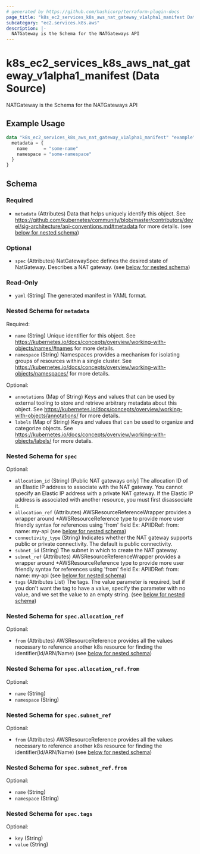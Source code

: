 ```yaml
---
# generated by https://github.com/hashicorp/terraform-plugin-docs
page_title: "k8s_ec2_services_k8s_aws_nat_gateway_v1alpha1_manifest Data Source - terraform-provider-k8s"
subcategory: "ec2.services.k8s.aws"
description: |-
  NATGateway is the Schema for the NATGateways API
---
```


# k8s_ec2_services_k8s_aws_nat_gateway_v1alpha1_manifest (Data Source)

NATGateway is the Schema for the NATGateways API

## Example Usage

```terraform
data "k8s_ec2_services_k8s_aws_nat_gateway_v1alpha1_manifest" "example" {
  metadata = {
    name      = "some-name"
    namespace = "some-namespace"
  }
}
```

<!-- schema generated by tfplugindocs -->
## Schema

### Required

- `metadata` (Attributes) Data that helps uniquely identify this object. See https://github.com/kubernetes/community/blob/master/contributors/devel/sig-architecture/api-conventions.md#metadata for more details. (see [below for nested schema](#nestedatt--metadata))

### Optional

- `spec` (Attributes) NatGatewaySpec defines the desired state of NatGateway. Describes a NAT gateway. (see [below for nested schema](#nestedatt--spec))

### Read-Only

- `yaml` (String) The generated manifest in YAML format.

<a id="nestedatt--metadata"></a>
### Nested Schema for `metadata`

Required:

- `name` (String) Unique identifier for this object. See https://kubernetes.io/docs/concepts/overview/working-with-objects/names/#names for more details.
- `namespace` (String) Namespaces provides a mechanism for isolating groups of resources within a single cluster. See https://kubernetes.io/docs/concepts/overview/working-with-objects/namespaces/ for more details.

Optional:

- `annotations` (Map of String) Keys and values that can be used by external tooling to store and retrieve arbitrary metadata about this object. See https://kubernetes.io/docs/concepts/overview/working-with-objects/annotations/ for more details.
- `labels` (Map of String) Keys and values that can be used to organize and categorize objects. See https://kubernetes.io/docs/concepts/overview/working-with-objects/labels/ for more details.


<a id="nestedatt--spec"></a>
### Nested Schema for `spec`

Optional:

- `allocation_id` (String) [Public NAT gateways only] The allocation ID of an Elastic IP address to associate with the NAT gateway. You cannot specify an Elastic IP address with a private NAT gateway. If the Elastic IP address is associated with another resource, you must first disassociate it.
- `allocation_ref` (Attributes) AWSResourceReferenceWrapper provides a wrapper around *AWSResourceReference type to provide more user friendly syntax for references using 'from' field Ex: APIIDRef: from: name: my-api (see [below for nested schema](#nestedatt--spec--allocation_ref))
- `connectivity_type` (String) Indicates whether the NAT gateway supports public or private connectivity. The default is public connectivity.
- `subnet_id` (String) The subnet in which to create the NAT gateway.
- `subnet_ref` (Attributes) AWSResourceReferenceWrapper provides a wrapper around *AWSResourceReference type to provide more user friendly syntax for references using 'from' field Ex: APIIDRef: from: name: my-api (see [below for nested schema](#nestedatt--spec--subnet_ref))
- `tags` (Attributes List) The tags. The value parameter is required, but if you don't want the tag to have a value, specify the parameter with no value, and we set the value to an empty string. (see [below for nested schema](#nestedatt--spec--tags))

<a id="nestedatt--spec--allocation_ref"></a>
### Nested Schema for `spec.allocation_ref`

Optional:

- `from` (Attributes) AWSResourceReference provides all the values necessary to reference another k8s resource for finding the identifier(Id/ARN/Name) (see [below for nested schema](#nestedatt--spec--allocation_ref--from))

<a id="nestedatt--spec--allocation_ref--from"></a>
### Nested Schema for `spec.allocation_ref.from`

Optional:

- `name` (String)
- `namespace` (String)



<a id="nestedatt--spec--subnet_ref"></a>
### Nested Schema for `spec.subnet_ref`

Optional:

- `from` (Attributes) AWSResourceReference provides all the values necessary to reference another k8s resource for finding the identifier(Id/ARN/Name) (see [below for nested schema](#nestedatt--spec--subnet_ref--from))

<a id="nestedatt--spec--subnet_ref--from"></a>
### Nested Schema for `spec.subnet_ref.from`

Optional:

- `name` (String)
- `namespace` (String)



<a id="nestedatt--spec--tags"></a>
### Nested Schema for `spec.tags`

Optional:

- `key` (String)
- `value` (String)
